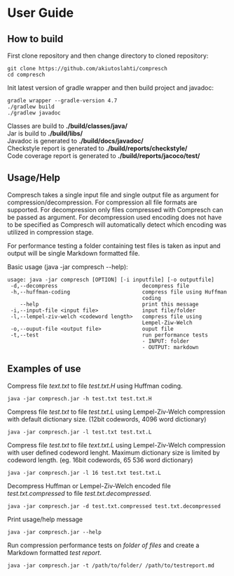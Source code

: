 # User Guide

## How to build
First clone repository and then change directory to cloned repository:
```
git clone https://github.com/akiutoslahti/compresch
cd compresch
```
Init latest version of gradle wrapper and then build project and javadoc:
```
gradle wrapper --gradle-version 4.7
./gradlew build
./gradlew javadoc
```
Classes are build to **./build/classes/java/**  
Jar is build to **./build/libs/**  
Javadoc is generated to  **./build/docs/javadoc/**  
Checkstyle report is generated to **./build/reports/checkstyle/**  
Code coverage report is generated to **./build/reports/jacoco/test/**  

## Usage/Help
Compresch takes a single input file and single output file as argument for compression/decompression. For compression all file formats are supported. For decompression only files compressed with Compresch can be passed as argument. For decompression used encoding does not have to be specified as Compresch will automatically detect which encoding was utilized in compression stage.

For performance testing a folder containing test files is taken as input and output will be single Markdown formatted file.

Basic usage (java -jar compresch --help):
```
usage: java -jar compresch [OPTION] [-i inputfile] [-o outputfile]
 -d,--decompress                           decompress file
 -h,--huffman-coding                       compress file using Huffman
                                           coding
    --help                                 print this message
 -i,--input-file <input file>              input file/folder
 -l,--lempel-ziv-welch <codeword length>   compress file using
                                           Lempel-Ziw-Welch
 -o,--ouput-file <output file>             ouput file
 -t,--test                                 run performance tests
                                           - INPUT: folder
                                           - OUTPUT: markdown

```
## Examples of use
Compress file *text.txt* to file *test.txt.H* using Huffman coding.
```
java -jar compresch.jar -h test.txt test.txt.H
```
Compress file *test.txt* to file *test.txt.L* using Lempel-Ziv-Welch compression with default dictionary size. (12bit codewords, 4096 word dictionary)
```
java -jar compresch.jar -l test.txt test.txt.L
```
Compress file *test.txt* to file *text.txt.L* using Lempel-Ziv-Welch compression with user defined codeword lenght. Maximum dictionary size is limited by codeword length. (eg. 16bit codewords, 65 536 word dictionary)
```
java -jar compresch.jar -l 16 test.txt test.txt.L

```

Decompress Huffman or Lempel-Ziv-Welch encoded file *test.txt.compressed* to file *test.txt.decompressed*.
```
java -jar compresch.jar -d test.txt.compressed test.txt.decompressed
```
Print usage/help message
```
java -jar compresch.jar --help
```
Run compression performance tests on *folder of files* and create a Markdown formatted *test report*.
```
java -jar compresch.jar -t /path/to/folder/ /path/to/testreport.md
```
